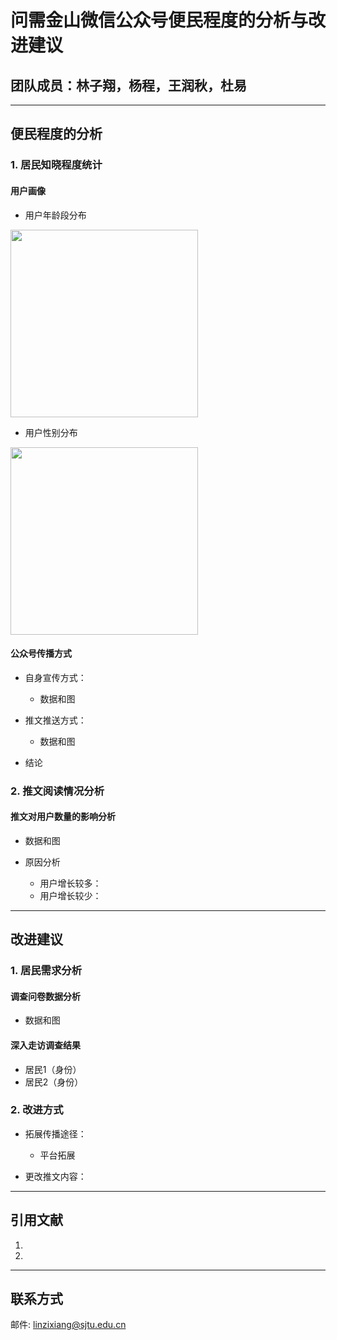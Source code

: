 # 问需金山微信公众号便民程度的分析与改进建议
## 团队成员：林子翔，杨程，王润秋，杜易

<hr>

## 便民程度的分析

### 1. 居民知晓程度统计

#### 用户画像
- 用户年龄段分布

<img src="https://github.com/Dzsyang/STAT3060J-Website/blob/main/User%20Picture/User%20Age%20Distribution.png" width="300px">

- 用户性别分布

<img src="https://github.com/Dzsyang/STAT3060J-Website/blob/main/User%20Picture/User%20Gender%20Distribution.png" width="300px">

#### 公众号传播方式
- 自身宣传方式：
  - 数据和图

- 推文推送方式：
  - 数据和图

- 结论

### 2. 推文阅读情况分析

#### 推文对用户数量的影响分析
- 数据和图

- 原因分析
  - 用户增长较多：
  - 用户增长较少：

<hr>

## 改进建议

### 1. 居民需求分析
#### 调查问卷数据分析
- 数据和图

#### 深入走访调查结果
- 居民1（身份）
- 居民2（身份）



### 2. 改进方式
- 拓展传播途径：
  - 平台拓展

- 更改推文内容：

<hr>

## 引用文献
  1. 
  2. 

<hr>

## 联系方式
邮件: linzixiang@sjtu.edu.cn
